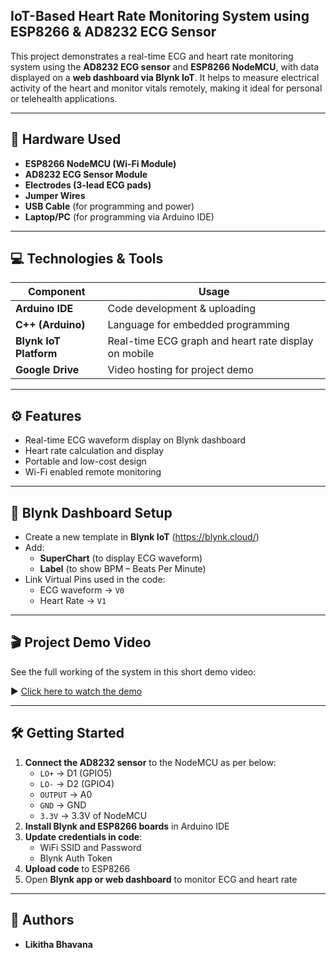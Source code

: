 ## IoT-Based Heart Rate Monitoring System using ESP8266 & AD8232 ECG Sensor

This project demonstrates a real-time ECG and heart rate monitoring system using the **AD8232 ECG sensor** and **ESP8266 NodeMCU**, with data displayed on a **web dashboard via Blynk IoT**. It helps to measure electrical activity of the heart and monitor vitals remotely, making it ideal for personal or telehealth applications.

---

## 🔧 Hardware Used

- **ESP8266 NodeMCU (Wi-Fi Module)**
- **AD8232 ECG Sensor Module**
- **Electrodes (3-lead ECG pads)**
- **Jumper Wires**
- **USB Cable** (for programming and power)
- **Laptop/PC** (for programming via Arduino IDE)

---

## 💻 Technologies & Tools

| Component      | Usage                                  |
|----------------|------------------------------------------|
| **Arduino IDE** | Code development & uploading             |
| **C++ (Arduino)** | Language for embedded programming     |
| **Blynk IoT Platform** | Real-time ECG graph and heart rate display on mobile |
| **Google Drive** | Video hosting for project demo          |

---

## ⚙️ Features

- Real-time ECG waveform display on Blynk dashboard
- Heart rate calculation and display
- Portable and low-cost design
- Wi-Fi enabled remote monitoring

---

## 📲 Blynk Dashboard Setup

- Create a new template in **Blynk IoT** (https://blynk.cloud/)
- Add:
  - **SuperChart** (to display ECG waveform)
  - **Label** (to show BPM – Beats Per Minute)
- Link Virtual Pins used in the code:
  - ECG waveform → `V0`
  - Heart Rate → `V1`

---

## 🎬 Project Demo Video

See the full working of the system in this short demo video:

▶️ [Click here to watch the demo](https://drive.google.com/file/d/1RES0kHuNz1DL4j32gdRkUMoI1DQK3nMW/view?usp=sharing)

---

## 🛠️ Getting Started

1. **Connect the AD8232 sensor** to the NodeMCU as per below:
   - `LO+` → D1 (GPIO5)
   - `LO-` → D2 (GPIO4)
   - `OUTPUT` → A0
   - `GND` → GND
   - `3.3V` → 3.3V of NodeMCU
2. **Install Blynk and ESP8266 boards** in Arduino IDE
3. **Update credentials in code**:
   - WiFi SSID and Password
   - Blynk Auth Token
4. **Upload code** to ESP8266
5. Open **Blynk app or web dashboard** to monitor ECG and heart rate

---

## 🙌 Authors

- **Likitha Bhavana**  

